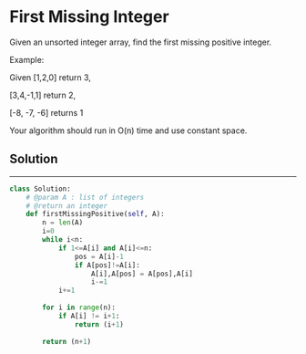 <h1>First Missing Integer</h1>

<p>Given an unsorted integer array, find the first missing positive integer.

Example:

Given [1,2,0] return 3,

[3,4,-1,1] return 2,

[-8, -7, -6] returns 1

Your algorithm should run in O(n) time and use constant space.</p>

<h2>Solution</h2>

***

```python
class Solution:
    # @param A : list of integers
    # @return an integer
    def firstMissingPositive(self, A):
        n = len(A)
        i=0
        while i<n:
            if 1<=A[i] and A[i]<=n:
                pos = A[i]-1
                if A[pos]!=A[i]:
                    A[i],A[pos] = A[pos],A[i]
                    i-=1
            i+=1
                
        for i in range(n):
            if A[i] != i+1:
                return (i+1)
                
        return (n+1)
```